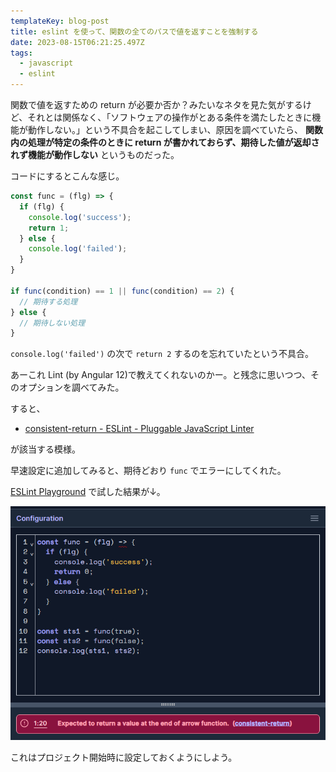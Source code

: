 ```yaml
---
templateKey: blog-post
title: eslint を使って、関数の全てのパスで値を返すことを強制する
date: 2023-08-15T06:21:25.497Z
tags:
  - javascript
  - eslint
---
```


関数で値を返すための return が必要か否か？みたいなネタを見た気がするけど、それとは関係なく、「ソフトウェアの操作がとある条件を満たしたときに機能が動作しない。」という不具合を起こしてしまい、原因を調べていたら、 **関数内の処理が特定の条件のときに return が書かれておらず、期待した値が返却されず機能が動作しない** というものだった。


コードにするとこんな感じ。

```javascript
const func = (flg) => {
  if (flg) {
    console.log('success');
    return 1;
  } else {
    console.log('failed');
  }
}

if func(condition) == 1 || func(condition) == 2) {
  // 期待する処理
} else {
  // 期待しない処理
}
```

``console.log('failed')`` の次で ``return 2`` するのを忘れていたという不具合。

あーこれ Lint (by Angular 12)で教えてくれないのかー。と残念に思いつつ、そのオプションを調べてみた。

すると、

- [consistent-return - ESLint - Pluggable JavaScript Linter](https://eslint.org/docs/latest/rules/consistent-return)

が該当する模様。

早速設定に追加してみると、期待どおり ``func`` でエラーにしてくれた。

[ESLint Playground](https://eslint.org/play) で試した結果が↓。

![image.png](https://raw.githubusercontent.com/amay077/blog2023/main/src/img/2023-08-15-01H7VYCJB0HEPRBREA7DKZSVCK.png)

これはプロジェクト開始時に設定しておくようにしよう。 


